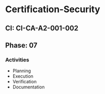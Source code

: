 # Certification-Security

## CI: CI-CA-A2-001-002
## Phase: 07

### Activities
- Planning
- Execution
- Verification
- Documentation
